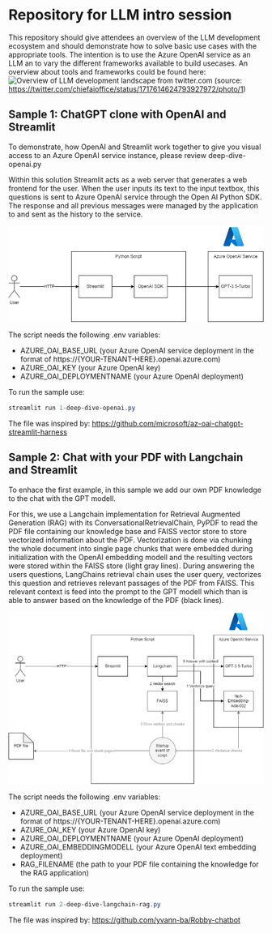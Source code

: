 # Repository for LLM intro session

This repository should give attendees an overview of the LLM development ecosystem and should demonstrate how to solve basic use cases with the appropriate tools. The intention is to use the Azure OpenAI service as an LLM an to vary the different frameworks available to build usecases.
An overview about tools and frameworks could be found here:
![Overview of LLM development landscape from twitter.com](https://pbs.twimg.com/media/F9YsiGQboAISlLm?format=jpg&name=large)
(source: <https://twitter.com/chiefaioffice/status/1717614624793927972/photo/1>)

## Sample 1: ChatGPT clone with OpenAI and Streamlit

To demonstrate, how OpenAI and Streamlit work together to give you visual access to an Azure OpenAI service instance, please review deep-dive-openai.py

Within this solution Streamlit acts as a web server that generates a web frontend for the user. When the user inputs its text to the input textbox, this questions is sent to Azure OpenAI service through the Open AI Python SDK. The response and all previous messages were managed by the application to and sent as the history to the service.

![solution setup the ChatGPT clone](./pictures/1-openai.drawio.png)

The script needs the following .env variables:

- AZURE_OAI_BASE_URL (your Azure OpenAI service deployment in the format of https://{YOUR-TENANT-HERE}.openai.azure.com)
- AZURE_OAI_KEY (your Azure OpenAI key)
- AZURE_OAI_DEPLOYMENTNAME (your Azure OpenAI deployment)

To run the sample use:

```powershell
streamlit run 1-deep-dive-openai.py
```

The file was inspired by: https://github.com/microsoft/az-oai-chatgpt-streamlit-harness

## Sample 2: Chat with your PDF with Langchain and Streamlit

To enhace the first example, in this sample we add our own PDF knowledge to the chat with the GPT modell.

For this, we use a Langchain implementation for Retrieval Augmented Generation (RAG) with its ConversationalRetrievalChain, PyPDF to read the PDF file containing our knowledge base and FAISS vector store to store vectorized information about the PDF. Vectorization is done via chunking the whole document into single page chunks that were embedded during initialization with the OpenAI embedding modell and the resulting vectors were stored within the FAISS store (light gray lines). During answering the users questions, LangChains retrieval chain uses the user query, vectorizes this question and retrieves relevant passages of the PDF from FAISS. This relevant context is feed into the prompt to the GPT modell which than is able to answer based on the knowledge of the PDF (black lines).

![solution setup of the Langchain script](./pictures/2-langchain.drawio.png)

The script needs the following .env variables:

- AZURE_OAI_BASE_URL (your Azure OpenAI service deployment in the format of https://{YOUR-TENANT-HERE}.openai.azure.com)
- AZURE_OAI_KEY (your Azure OpenAI key)
- AZURE_OAI_DEPLOYMENTNAME (your Azure OpenAI deployment)
- AZURE_OAI_EMBEDDINGMODELL (your Azure OpenAI text embedding deployment)
- RAG_FILENAME (the path to your PDF file containing the knowledge for the RAG application)

To run the sample use:

```powershell
streamlit run 2-deep-dive-langchain-rag.py
```

The file was inspired by: https://github.com/yvann-ba/Robby-chatbot